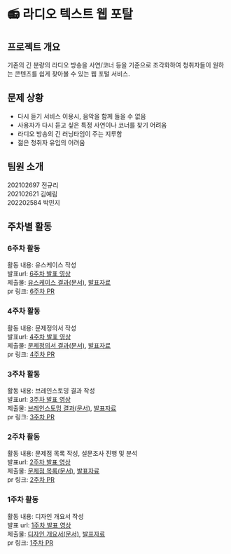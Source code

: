 # 📻 라디오 텍스트 웹 포탈

## 프로젝트 개요
기존의 긴 분량의 라디오 방송을 사연/코너 등을 기준으로 조각화하여 청취자들이 원하는 콘텐츠를 쉽게 찾아볼 수 있는 웹 포털 서비스.


## 문제 상황
- 다시 듣기 서비스 이용시, 음악을 함께 들을 수 없음
- 사용자가 다시 듣고 싶은 특정 사연이나 코너를 찾기 어려움
- 라디오 방송의 긴 러닝타임이 주는 지루함
- 젊은 청취자 유입의 어려움


## 팀원 소개
202102697 전규리  
202102621 김예림  
202202584 박민지

## 주차별 활동
### 6주차 활동
활동 내용: 유스케이스 작성  
발표url: [6주차 발표 영상](https://youtu.be/KTJe8RxrpJM)  
제출물: [유스케이스 결과(문서)](./docs/7조-6주차-피스캐스트-유스케이스명세서.pdf), [발표자료](./docs/7조-6주차-피스캐스트-발표자료.pdf)  
pr 링크: [6주차 PR](https://github.com/radio-portal/radio-portal/pull/8)

### 4주차 활동
활동 내용: 문제정의서 작성  
발표url: [4주차 발표 영상](https://youtu.be/O3rTbBs1tIk)  
제출물: [문제정의서 결과(문서)](./docs/7조-4주차-피스캐스트-문제정의서.pdf), [발표자료](./docs/7조-4주차-피스캐스트-발표자료.pdf)  
pr 링크: [4주차 PR](https://github.com/radio-portal/radio-portal/pull/7)

### 3주차 활동
활동 내용: 브레인스토밍 결과 작성  
발표url: [3주차 발표 영상](https://www.youtube.com/watch?v=Bc2txOAU6Z8)  
제출물: [브레인스토밍 결과(문서)](./docs/7조-3주차-피스캐스트-브레인스토밍%20결과.pdf), [발표자료](docs/7조-3주차-피스캐스트-발표자료.pdf)  
pr 링크: [3주차 PR](https://github.com/radio-portal/radio-portal/pull/6)

### 2주차 활동
활동 내용: 문제점 목록 작성, 설문조사 진행 및 분석  
발표url: [2주차 발표 영상](https://www.youtube.com/watch?v=bMJGFPFRQe0&ab_channel=%EB%B0%95%EB%AF%BC%EC%A7%80)   
제출물: [문제점 목록(문서)](./docs/7조-2주차-피스캐스트-문제점%20개요서.pdf), [발표자료](./docs/7조-2주차-피스캐스트-발표자료.pdf)  
pr 링크: [2주차 PR](https://github.com/radio-portal/radio-portal/pull/2)


### 1주차 활동 
활동 내용: 디자인 개요서 작성  
발표 url: [1주차 발표 영상](https://youtu.be/V-AReXKBTvU)  
제출물: [디자인 개요서(문서)](https://github.com/radio-portal/radio-portal/blob/main/docs/1%EC%A3%BC%EC%B0%A8_%EB%94%94%EC%9E%90%EC%9D%B8%EA%B0%9C%EC%9A%94%EC%84%9C_7%EC%A1%B0.pdf), [발표자료](https://github.com/radio-portal/radio-portal/blob/main/docs/1%EC%A3%BC%EC%B0%A8_%EB%94%94%EC%9E%90%EC%9D%B8%EA%B0%9C%EC%9A%94%EC%84%9C_7%EC%A1%B0.pdf)  
pr 링크: [1주차 PR](https://github.com/radio-portal/radio-portal/pull/1)